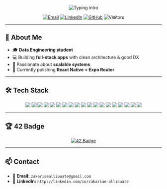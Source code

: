 <!-- Profile Header -->

<p align="center">
  <img src="https://readme-typing-svg.herokuapp.com?font=Fira+Code&size=42&pause=1000&color=22D3EE&center=true&vCenter=true&width=900&lines=ZAKARIAE+ALLIOUATE;DATA+ENGINEERING+STUDENT;FULL+STACK+DEVELOPER" alt="Typing intro" />
</p>

<p align="center">
  <a href="mailto:zakariaealliouate@gmail.com"><img alt="Email" src="https://img.shields.io/badge/Email-DC2626?style=for-the-badge&logo=gmail&logoColor=white"></a>
  <a href="http://linkedin.com/in/zakariae-alliouate" target="_blank"><img alt="LinkedIn" src="https://img.shields.io/badge/LinkedIn-0A66C2?style=for-the-badge&logo=linkedin&logoColor=white"></a>
  <a href="https://github.com/zakari-aee"><img alt="GitHub" src="https://img.shields.io/badge/GitHub-111111?style=for-the-badge&logo=github&logoColor=white"></a>
  <img alt="Visitors" src="https://komarev.com/ghpvc/?username=aymanebenomar&style=for-the-badge&color=0ea5e9"/>
</p>

---

## 🌟 About Me

* 🎓 **Data Engineering student**
* 💻 Building **full-stack apps** with clean architecture & good DX
* 🚀 Passionate about **scalable systems**
* 🌱 Currently polishing **React Native + Expo Router**

---

## 🛠️ Tech Stack

<p align="center">
  <img src="https://img.shields.io/badge/Python-3776AB?style=for-the-badge&logo=python&logoColor=white" />
  <img src="https://img.shields.io/badge/C-00599C?style=for-the-badge&logo=c&logoColor=white" />
  <img src="https://img.shields.io/badge/PHP-777BB4?style=for-the-badge&logo=php&logoColor=white" />
  <img src="https://img.shields.io/badge/JavaScript-F7DF1E?style=for-the-badge&logo=javascript&logoColor=black" />
  <img src="https://img.shields.io/badge/TypeScript-3178C6?style=for-the-badge&logo=typescript&logoColor=white" />
  <img src="https://img.shields.io/badge/React-61DAFB?style=for-the-badge&logo=react&logoColor=black" />
  <img src="https://img.shields.io/badge/React_Native-61DAFB?style=for-the-badge&logo=react&logoColor=black" />
  <img src="https://img.shields.io/badge/Node.js-339933?style=for-the-badge&logo=node.js&logoColor=white" />
  <img src="https://img.shields.io/badge/Express-000000?style=for-the-badge&logo=express&logoColor=white" />
  <img src="https://img.shields.io/badge/Laravel-FF2D20?style=for-the-badge&logo=laravel&logoColor=white" />
  <img src="https://img.shields.io/badge/HTML-E34F26?style=for-the-badge&logo=html5&logoColor=white" />
  <img src="https://img.shields.io/badge/CSS-1572B6?style=for-the-badge&logo=css3&logoColor=white" />
  <img src="https://img.shields.io/badge/TailwindCSS-06B6D4?style=for-the-badge&logo=tailwind-css&logoColor=white" />
  <img src="https://img.shields.io/badge/MySQL-4479A1?style=for-the-badge&logo=mysql&logoColor=white" />
  <img src="https://img.shields.io/badge/PostgreSQL-336791?style=for-the-badge&logo=postgresql&logoColor=white" />
  <img src="https://img.shields.io/badge/MongoDB-47A248?style=for-the-badge&logo=mongodb&logoColor=white" />
  <img src="https://img.shields.io/badge/Bash-4EAA25?style=for-the-badge&logo=gnu-bash&logoColor=white" />
  <img src="https://img.shields.io/badge/Git-F05032?style=for-the-badge&logo=git&logoColor=white" />
  <img src="https://img.shields.io/badge/GitHub-181717?style=for-the-badge&logo=github&logoColor=white" />
</p>

---

## 🏆 42 Badge

<p align="center">
  <a href="https://badge.mediaplus.ma/greenbinary/zallioua">
    <img src="https://badge.mediaplus.ma/greenbinary/zallioua" alt="42 Badge" />
  </a>
</p>

---

## 📫 Contact

* 📧 **Email:** `zakariaealliouate@gmail.com`
* 💼 **LinkedIn:** `http://linkedin.com/in/zakariae-alliouate`
